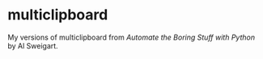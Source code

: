 # multiclipboard

My versions of multiclipboard from _Automate the Boring Stuff with Python_ by Al Sweigart.
